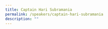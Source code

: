 ```yaml
---
title: Captain Hari Subramania
permalink: /speakers/captain-hari-subramania
description: ""
---
```

